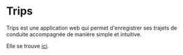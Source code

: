 # Trips

Trips est une application web qui permet d'enregistrer ses trajets de conduite accompagnée de manière simple et intuitive. 

Elle se trouve [ici](https://tripsapp.web.app).